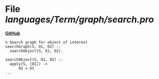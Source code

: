# File _languages/Term/graph/search.pro_
**[GitHub](https://github.com/softlang/yas/blob/master/languages/Term/graph/search.pro)**
```
% Search graph for object of interest 
searchGraph(S, O1, O2) :-
  searchObject(S, O1, O2).

searchObject(S, O1, O2) :-
  apply(S, [O1]) ->
      O2 = O1
...
```
